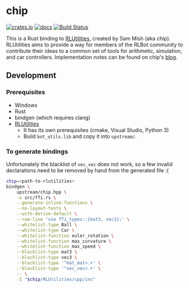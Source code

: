 # chip

[![crates.io](https://img.shields.io/crates/v/chip.svg)](https://crates.io/crates/chip)
[![docs](https://docs.rs/chip/badge.svg)](https://docs.rs/chip/)
[![Build Status](https://travis-ci.org/whatisaphone/chip.svg?branch=master)](https://travis-ci.org/whatisaphone/chip)

This is a Rust binding to [RLUtilities], created by Sam Mish (aka chip).
RLUtilities aims to provide a way for members of the RLBot community to
contribute their ideas to a common set of tools for arithmetic, simulation, and
car controllers. Implementation notes can be found on chip's [blog].

[RLUtilities]: https://github.com/samuelpmish/RLUtilities
[blog]: https://samuelpmish.github.io/notes/RocketLeague/

## Development

### Prerequisites

* Windows
* Rust
* bindgen (which requires clang)
* [RLUtilities]
  * It has its own prerequisites (cmake, Visual Studio, Python 3)
  * Build `bot_utils.lib` and copy it into `upstream/`.

### To generate bindings

Unfortunately the blacklist of `vec_vec` does not work, so a few invalid
declarations need to be removed by hand from the generated file :(

```sh
chip=<path-to-rlutilities>
bindgen \
    upstream/chip.hpp \
    -o src/ffi.rs \
    --generate-inline-functions \
    --no-layout-tests \
    --with-derive-default \
    --raw-line 'use ffi_types::{mat3, vec3};' \
    --whitelist-type Ball \
    --whitelist-type Car \
    --whitelist-function euler_rotation \
    --whitelist-function max_curvature \
    --whitelist-function max_speed \
    --blacklist-type mat3 \
    --blacklist-type vec3 \
    --blacklist-type '^mat_mat<.+' \
    --blacklist-type '^vec_vec<.+' \
    -- \
    -I "$chip/RLUtilities/cpp/inc"
```
